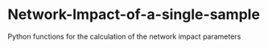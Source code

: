 # Network-Impact-of-a-single-sample
Python functions for the calculation of the network impact parameters
